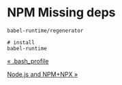 # NPM Missing deps

    babel-runtime/regenerator

    # install
    babel-runtime

[« .bash\_profile](bash-profile.html)

[Node.js and NPM+NPX »](node-npm.html)


